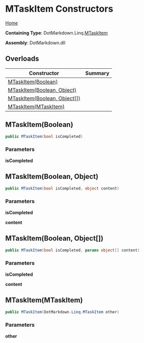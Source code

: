 # MTaskItem Constructors

[Home](../../../../README.md)

**Containing Type**: DotMarkdown\.Linq\.[MTaskItem](../README.md)

**Assembly**: DotMarkdown\.dll

## Overloads

| Constructor | Summary |
| ----------- | ------- |
| [MTaskItem(Boolean)](#DotMarkdown_Linq_MTaskItem__ctor_System_Boolean_) | |
| [MTaskItem(Boolean, Object)](#DotMarkdown_Linq_MTaskItem__ctor_System_Boolean_System_Object_) | |
| [MTaskItem(Boolean, Object\[\])](#DotMarkdown_Linq_MTaskItem__ctor_System_Boolean_System_Object___) | |
| [MTaskItem(MTaskItem)](#DotMarkdown_Linq_MTaskItem__ctor_DotMarkdown_Linq_MTaskItem_) | |

## MTaskItem\(Boolean\) <a name="DotMarkdown_Linq_MTaskItem__ctor_System_Boolean_"></a>

```csharp
public MTaskItem(bool isCompleted)
```

### Parameters

**isCompleted**

## MTaskItem\(Boolean, Object\) <a name="DotMarkdown_Linq_MTaskItem__ctor_System_Boolean_System_Object_"></a>

```csharp
public MTaskItem(bool isCompleted, object content)
```

### Parameters

**isCompleted**

**content**

## MTaskItem\(Boolean, Object\[\]\) <a name="DotMarkdown_Linq_MTaskItem__ctor_System_Boolean_System_Object___"></a>

```csharp
public MTaskItem(bool isCompleted, params object[] content)
```

### Parameters

**isCompleted**

**content**

## MTaskItem\(MTaskItem\) <a name="DotMarkdown_Linq_MTaskItem__ctor_DotMarkdown_Linq_MTaskItem_"></a>

```csharp
public MTaskItem(DotMarkdown.Linq.MTaskItem other)
```

### Parameters

**other**